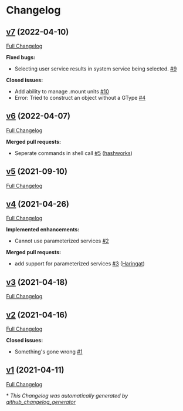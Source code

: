 # Changelog

## [v7](https://github.com/hardpixel/systemd-manager/tree/v7) (2022-04-10)

[Full Changelog](https://github.com/hardpixel/systemd-manager/compare/v6...v7)

**Fixed bugs:**

- Selecting user service results in system service being selected. [\#9](https://github.com/hardpixel/systemd-manager/issues/9)

**Closed issues:**

- Add ability to manage .mount units [\#10](https://github.com/hardpixel/systemd-manager/issues/10)
- Error: Tried to construct an object without a GType [\#4](https://github.com/hardpixel/systemd-manager/issues/4)

## [v6](https://github.com/hardpixel/systemd-manager/tree/v6) (2022-04-07)

[Full Changelog](https://github.com/hardpixel/systemd-manager/compare/v5...v6)

**Merged pull requests:**

- Seperate commands in shell call [\#5](https://github.com/hardpixel/systemd-manager/pull/5) ([hashworks](https://github.com/hashworks))

## [v5](https://github.com/hardpixel/systemd-manager/tree/v5) (2021-09-10)

[Full Changelog](https://github.com/hardpixel/systemd-manager/compare/v4...v5)

## [v4](https://github.com/hardpixel/systemd-manager/tree/v4) (2021-04-26)

[Full Changelog](https://github.com/hardpixel/systemd-manager/compare/v3...v4)

**Implemented enhancements:**

- Cannot use parameterized services [\#2](https://github.com/hardpixel/systemd-manager/issues/2)

**Merged pull requests:**

- add support for parameterized services [\#3](https://github.com/hardpixel/systemd-manager/pull/3) ([Haringat](https://github.com/Haringat))

## [v3](https://github.com/hardpixel/systemd-manager/tree/v3) (2021-04-18)

[Full Changelog](https://github.com/hardpixel/systemd-manager/compare/v2...v3)

## [v2](https://github.com/hardpixel/systemd-manager/tree/v2) (2021-04-16)

[Full Changelog](https://github.com/hardpixel/systemd-manager/compare/v1...v2)

**Closed issues:**

- Something's gone wrong [\#1](https://github.com/hardpixel/systemd-manager/issues/1)

## [v1](https://github.com/hardpixel/systemd-manager/tree/v1) (2021-04-11)

[Full Changelog](https://github.com/hardpixel/systemd-manager/compare/678f699c50637159f755ddd5f105289d77cb3a20...v1)



\* *This Changelog was automatically generated by [github_changelog_generator](https://github.com/github-changelog-generator/github-changelog-generator)*
